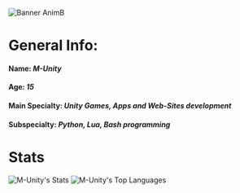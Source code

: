 ![Banner AnimB](https://github.com/user-attachments/assets/e32d45d8-f0be-42e1-9217-946ca44dbcde)

# General Info:
#### Name: *M-Unity*
#### Age: *15*
#### Main Specialty: *Unity Games, Apps and Web-Sites development*
#### Subspecialty: *Python, Lua, Bash programming*
# Stats
![M-Unity's Stats](https://github-readme-stats.vercel.app/api?username=M-UnityDev&theme=dark&show_icons=true&hide_border=true&count_private=true&icon_color=ff0000&bg_color=320000&text_color=ff0000&title_color=ff0000&border_radius=0&card_width=512&hide=issues)
![M-Unity's Top Languages](https://github-readme-stats.vercel.app/api/top-langs/?username=M-UnityDev&theme=dark&show_icons=true&hide_border=true&layout=compact&icon_color=ff0000&bg_color=320000&text_color=ff0000&title_color=ff0000&border_radius=0&card_width=512)
